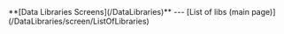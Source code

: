 <div class='linkbox'>
**[Data Libraries Screens](/DataLibraries)**
---
[List of libs (main page)](/DataLibraries/screen/ListOfLibraries)<br />

</div>

